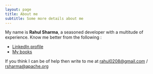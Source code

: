 ```yaml
---
layout: page
title: About me
subtitle: Some more details about me
---
```


My name is **Rahul Sharma**, a seasoned developer with a multitude of experience. Know me better from the following :

- [LinkedIn profile](https://www.linkedin.com/in/rahul-sharma-72531111/)
- [My books]( https://www.amazon.in/l/B07LBFS67W?_encoding=UTF8&redirectedFromKindleDbs=true&ref=dbs_p_ebk_r00_abau_000000&rfkd=1&shoppingPortalEnabled=true)

If you think I can be of help then write to me at <rahul0208@gmail.com> / <rsharma@apache.org>
